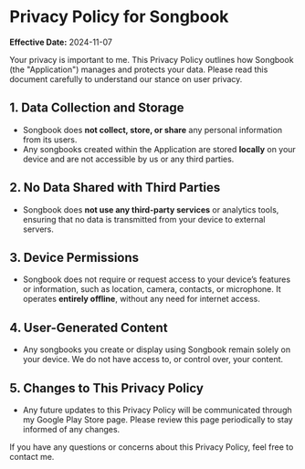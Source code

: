 # Privacy Policy for Songbook

**Effective Date:** 2024-11-07

Your privacy is important to me. This Privacy Policy outlines how Songbook (the "Application") manages and protects your data. Please read this document carefully to understand our stance on user privacy.

## 1. Data Collection and Storage
   - Songbook does **not collect, store, or share** any personal information from its users. 
   - Any songbooks created within the Application are stored **locally** on your device and are not accessible by us or any third parties.

## 2. No Data Shared with Third Parties
   - Songbook does **not use any third-party services** or analytics tools, ensuring that no data is transmitted from your device to external servers.

## 3. Device Permissions
   - Songbook does not require or request access to your device’s features or information, such as location, camera, contacts, or microphone. It operates **entirely offline**, without any need for internet access.

## 4. User-Generated Content
   - Any songbooks you create or display using Songbook remain solely on your device. We do not have access to, or control over, your content.

## 5. Changes to This Privacy Policy
   - Any future updates to this Privacy Policy will be communicated through my Google Play Store page. Please review this page periodically to stay informed of any changes.

If you have any questions or concerns about this Privacy Policy, feel free to contact me.
